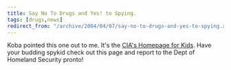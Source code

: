 ```yaml
---
title: Say No To Drugs and Yes! to Spying.
tags: [drugs,news]
redirect_from: "/archive/2004/04/07/say-no-to-drugs-and-yes-to-spying.aspx/"
---
```


Koba pointed this one out to me. It's the [CIA's Homepage for
Kids](http://www.odci.gov/cia/ciakids/index_2.shtml). Have your budding
spykid check out this page and report to the Dept of Homeland Security
pronto!

